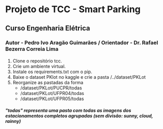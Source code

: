 # Projeto de TCC - Smart Parking

## Curso Engenharia Elétrica

### Autor - Pedro Ivo Aragão Guimarães / Orientador - Dr. Rafael Bezerra Correia Lima

#### 
1. Clone o repositório tcc.
2. Crie um ambiente virtual.
3. Instale os requirements.txt com o pip.
4. Baixe o dataset PKlot no kaggle e crie a pasta /../dataset/PKLot
5. Reorganize as pastadas da forma
    * /dataset/PKLot/PUCPR/todas
    * /dataset/PKLot/UFPR04/todas
    * /dataset/PKLot/UFPR05/todas
##### "todas" representa uma pasta com todas as imagens dos estacionamentos completos agrupadas (sem divisão: sunny, cloud, rainny)   

